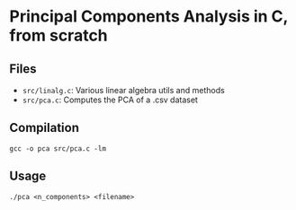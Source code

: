 # Principal Components Analysis in C, from scratch

## Files
- `src/linalg.c`: Various linear algebra utils and methods
- `src/pca.c`: Computes the PCA of a .csv dataset

## Compilation
`gcc -o pca src/pca.c -lm`

## Usage
`./pca <n_components> <filename>`
